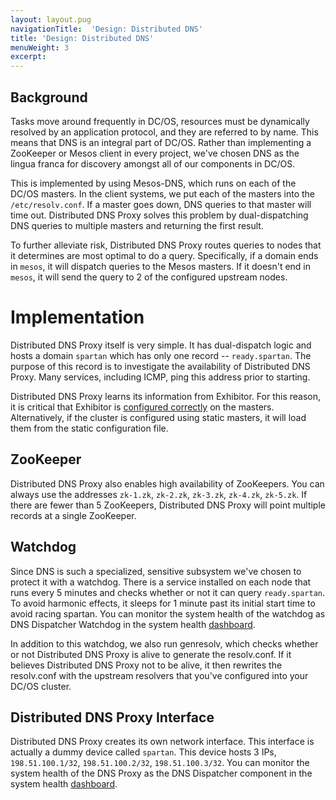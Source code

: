 ```yaml
---
layout: layout.pug
navigationTitle:  'Design: Distributed DNS'
title: 'Design: Distributed DNS'
menuWeight: 3
excerpt:
---
```


<!-- This source repo for this topic is https://github.com/dcos/dcos-docs -->


## Background
Tasks move around frequently in DC/OS, resources must be dynamically resolved by an application protocol, and they are referred to by name. This means that DNS is an integral part of DC/OS. Rather than implementing a ZooKeeper or Mesos client in every project, we've chosen DNS as the lingua franca for discovery amongst all of our components in DC/OS.

This is implemented by using Mesos-DNS, which runs on each of the DC/OS masters. In the client systems, we put each of the masters into the `/etc/resolv.conf`. If a master goes down, DNS queries to that master will time out. Distributed DNS Proxy solves this problem by dual-dispatching DNS queries to multiple masters and returning the first result.

To further alleviate risk, Distributed DNS Proxy routes queries to nodes that it determines are most optimal to do a query. Specifically, if a domain ends in `mesos`, it will dispatch queries to the Mesos masters. If it doesn't end in `mesos`, it will send the query to 2 of the configured upstream nodes.

# Implementation
Distributed DNS Proxy itself is very simple. It has dual-dispatch logic and hosts a domain `spartan` which has only one record -- `ready.spartan`. The purpose of this record is to investigate the availability of Distributed DNS Proxy. Many services, including ICMP, ping this address prior to starting.

Distributed DNS Proxy learns its information from Exhibitor. For this reason, it is critical that Exhibitor is [configured correctly][1] on the masters. Alternatively, if the cluster is configured using static masters, it will load them from the static configuration file.

## ZooKeeper
Distributed DNS Proxy also enables high availability of ZooKeepers. You can always use the addresses `zk-1.zk`, `zk-2.zk`, `zk-3.zk`, `zk-4.zk`, `zk-5.zk`. If there are fewer than 5 ZooKeepers, Distributed DNS Proxy will point multiple records at a single ZooKeeper.

## Watchdog
Since DNS is such a specialized, sensitive subsystem we've chosen to protect it with a watchdog. There is a service installed on each node that runs every 5 minutes and checks whether or not it can query `ready.spartan`. To avoid harmonic effects, it sleeps for 1 minute past its initial start time to avoid racing spartan. You can monitor the system health of the watchdog as DNS Dispatcher Watchdog in the system health [dashboard][2].

In addition to this watchdog, we also run genresolv, which checks whether or not Distributed DNS Proxy is alive to generate the resolv.conf. If it believes Distributed DNS Proxy not to be alive, it then rewrites the resolv.conf with the upstream resolvers that you've configured into your DC/OS cluster.

## Distributed DNS Proxy Interface
Distributed DNS Proxy creates its own network interface. This interface is actually a dummy device called `spartan`. This device hosts 3 IPs, `198.51.100.1/32`, `198.51.100.2/32`, `198.51.100.3/32`. You can monitor the system health of the DNS Proxy as the DNS Dispatcher component in the system health [dashboard][2].

[1]: /1.7/administration/installing/oss/custom/configuration-parameters/
[2]: /1.7/administration/monitoring/
